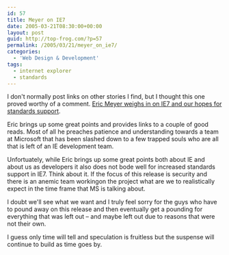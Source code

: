 ```yaml
---
id: 57
title: Meyer on IE7
date: 2005-03-21T08:30:00+00:00
layout: post
guid: http://top-frog.com/?p=57
permalink: /2005/03/21/meyer_on_ie7/
categories:
  - 'Web Design & Development'
tags:
  - internet explorer
  - standards
---
```

I don't normally post links on other stories I find, but I thought this one proved worthy of a comment. [Eric Meyer weighs in on IE7 and our hopes for standards support](https://meyerweb.com/eric/thoughts/2005/03/21/exploring-better-standards-support/).

Eric brings up some great points and provides links to a couple of good reads. Most of all he preaches patience and understanding towards a team at Microsoft that has been slashed down to a few trapped souls who are all that is left of an IE development team.

Unfortuately, while Eric brings up some great points both about IE and about us as developers it also does not bode well for increased standards support in IE7. Think about it. If the focus of this release is security and there is an anemic team workingon the project what are we to realistically expect in the time frame that MS is talking about.

I doubt we'll see what we want and I truly feel sorry for the guys who have to pound away on this release and then eventually get a pounding for everything that was left out – and maybe left out due to reasons that were not their own.

I guess only time will tell and speculation is fruitless but the suspense will continue to build as time goes by.